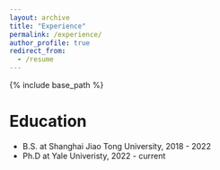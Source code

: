 ```yaml
---
layout: archive
title: "Experience"
permalink: /experience/
author_profile: true
redirect_from:
  - /resume
---
```


{% include base_path %}

Education
======
* B.S. at Shanghai Jiao Tong University, 2018 - 2022
* Ph.D at Yale Univeristy, 2022 - current


  

